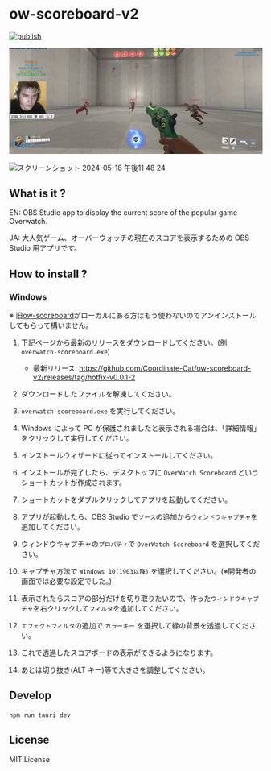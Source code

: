 # ow-scoreboard-v2
[![publish](https://github.com/Coordinate-Cat/ow-scoreboard-v2/actions/workflows/build.yaml/badge.svg?branch=main)](https://github.com/Coordinate-Cat/ow-scoreboard-v2/actions/workflows/build.yaml)

![game-display.jpeg](src/assets/game-display.jpeg)

<img width="912" alt="スクリーンショット 2024-05-18 午後11 48 24" src="https://github.com/Coordinate-Cat/ow-scoreboard-v2/assets/42393004/5a05eda8-9cd6-4ab5-8c60-908913550fd7">

## What is it ?

EN: OBS Studio app to display the current score of the popular game Overwatch.

JA: 大人気ゲーム、オーバーウォッチの現在のスコアを表示するための OBS Studio 用アプリです。

## How to install ?

### Windows

※ 旧[ow-scoreboard](https://github.com/Coordinate-Cat/ow-scoreboard)がローカルにある方はもう使わないのでアンインストールしてもらって構いません。

1. 下記ページから最新のリリースをダウンロードしてください。(例 `overwatch-scoreboard.exe`)

   - 最新リリース:
     https://github.com/Coordinate-Cat/ow-scoreboard-v2/releases/tag/hotfix-v0.0.1-2
     
2. ダウンロードしたファイルを解凍してください。
3. `overwatch-scoreboard.exe` を実行してください。
4. Windows によって PC が保護されましたと表示される場合は、「詳細情報」をクリックして実行してください。
5. インストールウィザードに従ってインストールしてください。
6. インストールが完了したら、デスクトップに `OverWatch Scoreboard` というショートカットが作成されます。
7. ショートカットをダブルクリックしてアプリを起動してください。
8. アプリが起動したら、OBS Studio で`ソース`の追加から`ウィンドウキャプチャ`を追加してください。
9. ウィンドウキャプチャの`プロパティ`で `OverWatch Scoreboard` を選択してください。
10. キャプチャ方法で `Windows 10(1903以降)` を選択してください。(※開発者の画面では必要な設定でした。)
11. 表示されたらスコアの部分だけを切り取りたいので、作った`ウィンドウキャプチャ`を右クリックして`フィルタ`を追加してください。
12. `エフェクトフィルタ`の追加で `カラーキー` を選択して緑の背景を透過してください。
13. これで透過したスコアボードの表示ができるようになります。
14. あとは切り抜き(ALT キー)等で大きさを調整してください。

## Develop

```
npm run tauri dev
```

## License

MIT License
